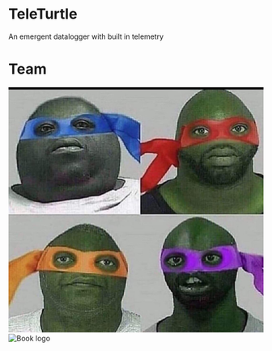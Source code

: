 # TeleTurtle
An emergent datalogger with built in telemetry
# Team
![Team_Portraits](https://github.com/gomeztagle-alan/TeleTurtle/blob/main/portraits.jpg)
![Book logo](/TeleTurtle/docs/assets/portraits.jpg)
